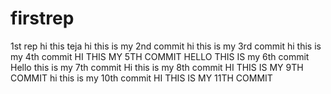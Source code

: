 # firstrep

1st rep 
hi this teja
hi this is my 2nd commit
hi this is my 3rd commit
hi this is my 4th commit
HI THIS MY 5TH COMMIT
HELLO THIS IS my 6th commit
Hello this is my 7th commit
Hi this is my 8th commit
HI THIS IS MY 9TH COMMIT
hi this is my 10th commit
HI THIS IS MY 11TH COMMIT
